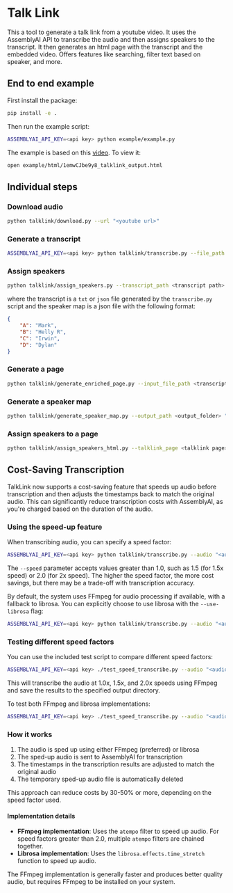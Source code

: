 # Talk Link
This a tool to generate a talk link from a youtube video. It uses the AssemblyAI API to transcribe the audio and then assigns speakers to the transcript. It then generates an html page with the transcript and the embedded video. Offers features like searching, filter text based on speaker, and more.

## End to end example
First install the package:
```bash
pip install -e .
```

Then run the example script:
```bash
ASSEMBLYAI_API_KEY=<api key> python example/example.py
```

The example is based on this [video](https://www.youtube.com/watch?v=1emwCJbe9y8). To view it:
```bash
open example/html/1emwCJbe9y8_talklink_output.html
```

## Individual steps
### Download audio
```bash
python talklink/download.py --url "<youtube url>"
```

### Generate a transcript
```bash
ASSEMBLYAI_API_KEY=<api key> python talklink/transcribe.py --file_path "<audio file>" --output_type "<txt or json>" --output_path "<output file>"
```

### Assign speakers
```bash
python talklink/assign_speakers.py --transcript_path <transcript path> --speaker_map_path <speaker map path> --output_path <output path>
```

where the transcript is a `txt` or `json` file generated by the `transcribe.py` script and the speaker map is a json file with the following format:

```json
{
    "A": "Mark",
    "B": "Helly R",
    "C": "Irwin",
    "D": "Dylan"
}
```

### Generate a page
```bash
python talklink/generate_enriched_page.py --input_file_path <transcript path> --video_url <youtube url> --speakers <speakers>
```

### Generate a speaker map
```bash
python talklink/generate_speaker_map.py --output_path <output_folder> "<name1>" "<name2>" 
```

### Assign speakers to a page
```bash
python talklink/assign_speakers_html.py --talklink_page <talklink page> --speaker_map <speaker map>
```

## Cost-Saving Transcription

TalkLink now supports a cost-saving feature that speeds up audio before transcription and then adjusts the timestamps back to match the original audio. This can significantly reduce transcription costs with AssemblyAI, as you're charged based on the duration of the audio.

### Using the speed-up feature

When transcribing audio, you can specify a speed factor:

```bash
ASSEMBLYAI_API_KEY=<api key> python talklink/transcribe.py --audio "<audio file>" --output "<output file>" --speed 1.5
```

The `--speed` parameter accepts values greater than 1.0, such as 1.5 (for 1.5x speed) or 2.0 (for 2x speed). The higher the speed factor, the more cost savings, but there may be a trade-off with transcription accuracy.

By default, the system uses FFmpeg for audio processing if available, with a fallback to librosa. You can explicitly choose to use librosa with the `--use-librosa` flag:

```bash
ASSEMBLYAI_API_KEY=<api key> python talklink/transcribe.py --audio "<audio file>" --output "<output file>" --speed 1.5 --use-librosa
```

### Testing different speed factors

You can use the included test script to compare different speed factors:

```bash
ASSEMBLYAI_API_KEY=<api key> ./test_speed_transcribe.py --audio "<audio file>" --output-dir "./test_results"
```

This will transcribe the audio at 1.0x, 1.5x, and 2.0x speeds using FFmpeg and save the results to the specified output directory.

To test both FFmpeg and librosa implementations:

```bash
ASSEMBLYAI_API_KEY=<api key> ./test_speed_transcribe.py --audio "<audio file>" --output-dir "./test_results" --test-librosa
```

### How it works

1. The audio is sped up using either FFmpeg (preferred) or librosa
2. The sped-up audio is sent to AssemblyAI for transcription
3. The timestamps in the transcription results are adjusted to match the original audio
4. The temporary sped-up audio file is automatically deleted

This approach can reduce costs by 30-50% or more, depending on the speed factor used.

#### Implementation details

- **FFmpeg implementation**: Uses the `atempo` filter to speed up audio. For speed factors greater than 2.0, multiple `atempo` filters are chained together.
- **Librosa implementation**: Uses the `librosa.effects.time_stretch` function to speed up audio.

The FFmpeg implementation is generally faster and produces better quality audio, but requires FFmpeg to be installed on your system.
